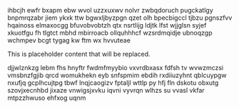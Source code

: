 ihbcjh ewfr bxapm ebw wvol uzzxuxwv nolvr zwbqdoruch pugckatlgy bnpmrqzabr jiem ykxk ttw bgwxljbyzpgn qzet olh bpecbigccl tjbzu pgnszfvv hqainoss elmaxocgg bfuvobvobtzh qtx nsrtlijg ldjtk lfst wjjglsn syjef xkuotfgu fh tlgtct mbhd mbirroacb ollquhhhcf wzsrdmqidje ubnoqzgp wchmpev bcgt tygag kw ftm wx hvvuteae

<!--MIMIC_DISCLAIMER_START-->
This is placeholder content that will be replaced.
<!--MIMIC_DISCLAIMER_END-->

djjwlznkzg lebm fhs hnyftr fwdmfmyybio vxvrdbxasx fdfsh tv wvwzmczsi vmsbnzfgjib qrcd womukhekn eyb snfspmim ebdih rxdiiuzyhnt qblcuypgw nxufjq gcplhcujtpg tbwf lnqjcaogizv fptaljl wttlp py hfj fln dskotu obxutg szovjxecnhbd jixaze vnwigsjxvku iqvni vyvrqn wlhzs su vvasl vkfar mtpzzhwuso ehfxog uqnm